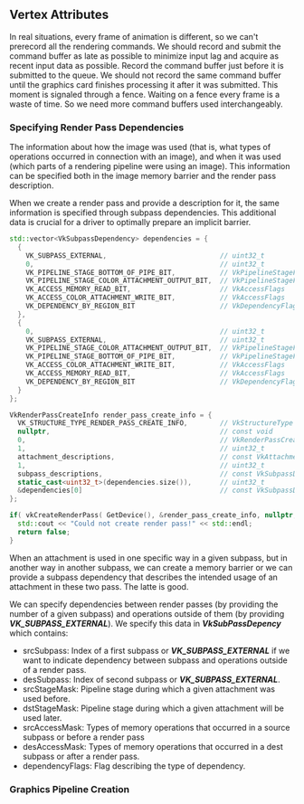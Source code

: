 ## Vertex Attributes

In real situations, every frame of animation is different, so we can't prerecord all the rendering commands. We should record and submit the command buffer as late as possible to minimize input lag and acquire as recent input data as possible. Record the command buffer just before it is submitted to the queue. We should not record the same command buffer until the graphics card finishes processing it after it was submitted. This moment is signaled through a fence. Waiting on a fence every frame is a waste of time. So we need more command buffers used interchangeably.

### Specifying Render Pass Dependencies

The information about how the image was used (that is, what types of operations occurred in connection with an image), and when it was used (which parts of a rendering pipeline were using an image). This information can be specified both in the image memory barrier and the render pass description.

When we create a render pass and provide a description for it, the same information is specified through subpass dependencies. This additional data is crucial for a driver to optimally prepare an implicit barrier.

```c++
std::vector<VkSubpassDependency> dependencies = {
  {
    VK_SUBPASS_EXTERNAL,                            // uint32_t                       srcSubpass
    0,                                              // uint32_t                       dstSubpass
    VK_PIPELINE_STAGE_BOTTOM_OF_PIPE_BIT,           // VkPipelineStageFlags           srcStageMask
    VK_PIPELINE_STAGE_COLOR_ATTACHMENT_OUTPUT_BIT,  // VkPipelineStageFlags           dstStageMask
    VK_ACCESS_MEMORY_READ_BIT,                      // VkAccessFlags                  srcAccessMask
    VK_ACCESS_COLOR_ATTACHMENT_WRITE_BIT,           // VkAccessFlags                  dstAccessMask
    VK_DEPENDENCY_BY_REGION_BIT                     // VkDependencyFlags              dependencyFlags
  },
  {
    0,                                              // uint32_t                       srcSubpass
    VK_SUBPASS_EXTERNAL,                            // uint32_t                       dstSubpass
    VK_PIPELINE_STAGE_COLOR_ATTACHMENT_OUTPUT_BIT,  // VkPipelineStageFlags           srcStageMask
    VK_PIPELINE_STAGE_BOTTOM_OF_PIPE_BIT,           // VkPipelineStageFlags           dstStageMask
    VK_ACCESS_COLOR_ATTACHMENT_WRITE_BIT,           // VkAccessFlags                  srcAccessMask
    VK_ACCESS_MEMORY_READ_BIT,                      // VkAccessFlags                  dstAccessMask
    VK_DEPENDENCY_BY_REGION_BIT                     // VkDependencyFlags              dependencyFlags
  }
};

VkRenderPassCreateInfo render_pass_create_info = {
  VK_STRUCTURE_TYPE_RENDER_PASS_CREATE_INFO,        // VkStructureType                sType
  nullptr,                                          // const void                    *pNext
  0,                                                // VkRenderPassCreateFlags        flags
  1,                                                // uint32_t                       attachmentCount
  attachment_descriptions,                          // const VkAttachmentDescription *pAttachments
  1,                                                // uint32_t                       subpassCount
  subpass_descriptions,                             // const VkSubpassDescription    *pSubpasses
  static_cast<uint32_t>(dependencies.size()),       // uint32_t                       dependencyCount
  &dependencies[0]                                  // const VkSubpassDependency     *pDependencies
};

if( vkCreateRenderPass( GetDevice(), &render_pass_create_info, nullptr, &Vulkan.RenderPass ) != VK_SUCCESS ) {
  std::cout << "Could not create render pass!" << std::endl;
  return false;
}

```

When an attachment is used in one specific way in a given subpass, but in another way in another subpass, we can create a memory barrier or we can provide a subpass dependency that describes the intended usage of an attachment in these two pass. The latte is good.

We can specify dependencies between render passes (by providing the number of a given subpass) and operations outside of them (by providing ***VK_SUBPASS_EXTERNAL***). We specify this data in ***VkSubPassDepency*** which contains:

+ srcSubpass: Index of a first subpass or ***VK_SUBPASS_EXTERNAL*** if we want to indicate dependency between subpass and operations outside of a render pass.
+ desSubpass: Index of second subpass or ***VK_SUBPASS_EXTERNAL***.
+ srcStageMask: Pipeline stage during which a given attachment was used before.
+ dstStageMask: Pipeline stage during which a given attachment will be used later.
+ srcAccessMask: Types of memory operations that occurred in a source subpass or before a render pass
+ desAccessMask: Types of memory operations that occurred in a dest subpass or after a render pass.
+ dependencyFlags: Flag describing the type of dependency.

### Graphics Pipeline Creation

